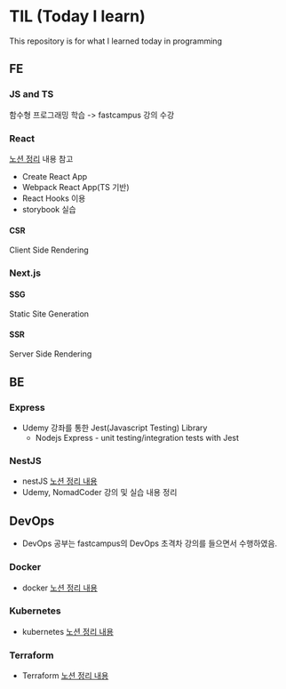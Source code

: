 # TIL (Today I learn)

This repository is for what I learned today in programming

## FE

### JS and TS

함수형 프로그래밍 학습 -> fastcampus 강의 수강

### React

[노션 정리](https://lavender-noodle-3fc.notion.site/React-2087f291f2bb4542a112eb8bd858d424) 내용 참고

- Create React App
- Webpack React App(TS 기반)
- React Hooks 이용
- storybook 실습

#### CSR

Client Side Rendering

### Next.js

#### SSG

Static Site Generation

#### SSR

Server Side Rendering

## BE

### Express

- Udemy 강좌를 통한 Jest(Javascript Testing) Library
  - Nodejs Express - unit testing/integration tests with Jest

### NestJS

- nestJS [노션 정리 내용](https://lavender-noodle-3fc.notion.site/NestJS-0b1dd7f7c3db4e21ba5daffd5c43e8cc)
- Udemy, NomadCoder 강의 및 실습 내용 정리

## DevOps

- DevOps 공부는 fastcampus의 DevOps 초격차 강의를 들으면서 수행하였음.

### Docker

- docker
  [노션 정리 내용](https://lavender-noodle-3fc.notion.site/DevOps-Part5-755f952e4f9e4738888685538aa28195)

### Kubernetes

- kubernetes
  [노션 정리 내용](https://lavender-noodle-3fc.notion.site/DevOps-Part5-755f952e4f9e4738888685538aa28195)

### Terraform

- Terraform
  [노션 정리 내용](https://lavender-noodle-3fc.notion.site/DevOps-part4-ef371c7465f44c258026f9584e97d2c1)
